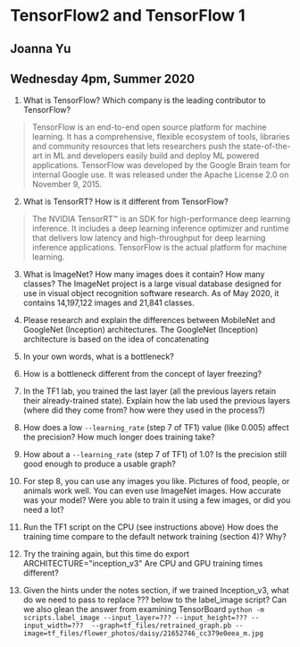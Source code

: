 # TensorFlow2 and TensorFlow 1
## Joanna Yu
## Wednesday 4pm, Summer 2020

1. What is TensorFlow? Which company is the leading contributor to TensorFlow?

> TensorFlow is an end-to-end open source platform for machine learning. It has a comprehensive, flexible ecosystem of tools, libraries and community resources that lets researchers push the state-of-the-art in ML and developers easily build and deploy ML powered applications. TensorFlow was developed by the Google Brain team for internal Google use. It was released under the Apache License 2.0 on November 9, 2015.


2. What is TensorRT? How is it different from TensorFlow?

> The NVIDIA TensorRT™ is an SDK for high-performance deep learning inference. It includes a deep learning inference optimizer and runtime that delivers low latency and high-throughput for deep learning inference applications. TensorFlow is the actual platform for machine learning.

3. What is ImageNet? How many images does it contain? How many classes?
The ImageNet project is a large visual database designed for use in visual object recognition software research. As of May 2020, it contains 14,197,122 images and 21,841 classes.

4. Please research and explain the differences between MobileNet and GoogleNet (Inception) architectures.
The GoogleNet (Inception) architecture is based on the idea of concatenating 


5. In your own words, what is a bottleneck?


6. How is a bottleneck different from the concept of layer freezing?


7. In the TF1 lab, you trained the last layer (all the previous layers retain their already-trained state). Explain how the lab used the previous layers (where did they come from? how were they used in the process?)


8. How does a low `--learning_rate` (step 7 of TF1) value (like 0.005) affect the precision? How much longer does training take?


9. How about a `--learning_rate` (step 7 of TF1) of 1.0? Is the precision still good enough to produce a usable graph?


10. For step 8, you can use any images you like. Pictures of food, people, or animals work well. You can even use ImageNet images. How accurate was your model? Were you able to train it using a few images, or did you need a lot?


11. Run the TF1 script on the CPU (see instructions above) How does the training time compare to the default network training (section 4)? Why?


12. Try the training again, but this time do export ARCHITECTURE="inception_v3" Are CPU and GPU training times different?


13. Given the hints under the notes section, if we trained Inception_v3, what do we need to pass to replace ??? below to the label_image script? Can we also glean the answer from examining TensorBoard
`python -m scripts.label_image --input_layer=??? --input_height=??? --input_width=???  --graph=tf_files/retrained_graph.pb --image=tf_files/flower_photos/daisy/21652746_cc379e0eea_m.jpg`


